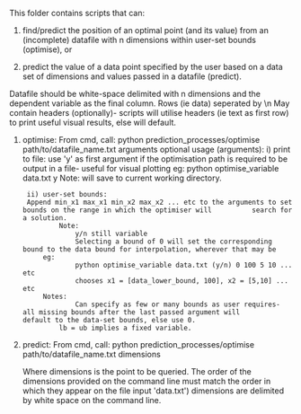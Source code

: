 This folder contains scripts that can:
1) find/predict the position of an optimal point (and its value) from an (incomplete) datafile with n dimensions within user-set bounds (optimise), or 

2) predict the value of a data point specified by the user based on a data set of dimensions and values passed in a datafile (predict).

Datafile should be white-space delimited with n dimensions and the dependent variable as the final column. Rows (ie data) seperated by \n
May contain headers (optionally)- scripts will utilise headers (ie text as first row) to print useful visual results, else will default.


1) optimise:
From cmd, call:
	python prediction_processes/optimise path/to/datafile_name.txt arguments
	optional usage (arguments): 
        i) print to file:
		use 'y' as first argument if the optimisation path is required to be output in a file- useful for visual plotting
       		eg:
            		python optimise_variable data.txt y
        	Note: will save to current working directory.
       
        ii) user-set bounds:
		Append min_x1 max_x1 min_x2 max_x2 ... etc to the arguments to set bounds on the range in which the optimiser will 			search for a solution. 
            	Note:
            		y/n still variable
            		Selecting a bound of 0 will set the corresponding bound to the data bound for interpolation, wherever that may be
        	eg:
            		python optimise_variable data.txt (y/n) 0 100 5 10 ... etc
            		chooses x1 = [data_lower_bound, 100], x2 = [5,10] ... etc
        	Notes: 
            		Can specify as few or many bounds as user requires- all missing bounds after the last passed argument will 				default to the data-set bounds, else use 0.
		        lb = ub implies a fixed variable.

2) predict:
From cmd, call:
	python prediction_processes/optimise path/to/datafile_name.txt dimensions
	
	Where dimensions is the point to be queried.
	The order of the dimensions provided on the command line must match the order in which they appear on the file input 'data.txt')
	dimensions are delimited by white space on the command line.
